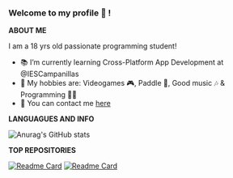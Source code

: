 ### Welcome to my profile 👋 !

**ABOUT ME**

I am a 18 yrs old passionate programming student!
- 📚 I’m currently learning Cross-Platform App Development at @IESCampanillas
- 👾 My hobbies are: Videogames 🎮, Paddle 🎾, Good music 🎶 & Programming 👨‍💻
- 💬 You can contact me [here](mailto:antunezdavid2003@gmail.com)

<!--
**DavidAntunezPerez/DavidAntunezPerez** is a ✨ _special_ ✨ repository because its `README.md` (this file) appears on your GitHub profile.

Here are some ideas to get you started:

- 🔭 I’m currently working on ...
- 🌱 I’m currently learning ...
- 👯 I’m looking to collaborate on ...
- 🤔 I’m looking for help with ...
- 💬 Ask me about ...
- 📫 How to reach me: ...
- 😄 Pronouns: ...
- ⚡ Fun fact: ...
-->
**LANGUAGUES AND INFO**

![Anurag's GitHub stats](https://github-readme-stats.vercel.app/api?username=DavidAntunezPerez&show_icons=true&theme=nord)


**TOP REPOSITORIES**

[![Readme Card](https://github-readme-stats.vercel.app/api/pin/?username=DavidAntunezPerez&repo=programming_exercises)](https://github.com/anuraghazra/github-readme-stats) [![Readme Card](https://github-readme-stats.vercel.app/api/pin/?username=DavidAntunezPerez&repo=halloween)](https://github.com/anuraghazra/github-readme-stats)




